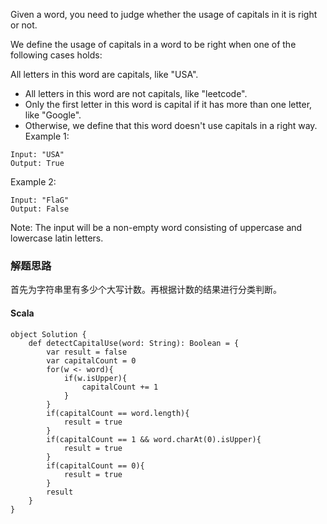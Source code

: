 
Given a word, you need to judge whether the usage of capitals in it is right or not.

We define the usage of capitals in a word to be right when one of the following cases holds:

All letters in this word are capitals, like "USA".
- All letters in this word are not capitals, like "leetcode".
- Only the first letter in this word is capital if it has more than one letter, like "Google".
- Otherwise, we define that this word doesn't use capitals in a right way.  
Example 1:
```
Input: "USA"
Output: True
```
Example 2:
```
Input: "FlaG"
Output: False
```
Note: The input will be a non-empty word consisting of uppercase and lowercase latin letters.




### 解题思路
首先为字符串里有多少个大写计数。再根据计数的结果进行分类判断。
#### Scala
```
object Solution {
    def detectCapitalUse(word: String): Boolean = {
        var result = false
        var capitalCount = 0
        for(w <- word){
            if(w.isUpper){
                capitalCount += 1
            }
        }
        if(capitalCount == word.length){
            result = true
        }
        if(capitalCount == 1 && word.charAt(0).isUpper){
            result = true
        }
        if(capitalCount == 0){
            result = true
        }
        result
    }
}
```